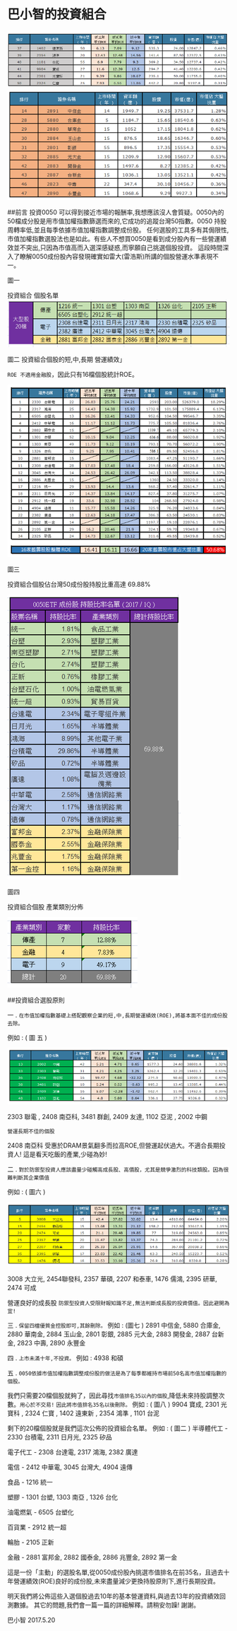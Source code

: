 # 巴小智的投資組合


![](images/18519909_1474186735967076_5117510098888134710_n.png)
![](images/18581608_1474186689300414_4428886191456544026_n.png)

##前言
投資0050 可以得到接近市場的報酬率,我想應該沒人會質疑。0050內的50檔成分股是用市值加權指數篩選而來的,它成功的追蹤台灣50指數。0050 持股周轉率低,並且每季依據市值加權指數調整成份股。
任何選股的工具多有其侷限性,市值加權指數選股法也是如此。有些人不想買0050是看到成分股內有一些營運績效並不突出,只因為市值高而入選深感疑惑,而寧願自己挑選個股投資。
這段時間深入了瞭解0050成份股內容發現確實如雷大(雷浩斯)所講的個股營運水準表現不一。

圖一 

投資組合 個股名單
![](images/18486177_1474186269300456_5792591619657085446_n.png)

圖二 
投資組合個股的短,中,長期 營運績效」

`ROE 不適用金融股`，因此只有16檔個股統計ROE。

![](images/18557287_1474186339300449_3402182318662053898_n.png)

圖三 

投資組合個股佔台灣50成份股持股比重高達 69.88%

![](images/18556064_1474186445967105_8628413130725078045_n.png)


圖四 

投資組合個股 產業類別分佈

![](images/18581555_1474186512633765_1480755304141500615_n.png)


##投資組合選股原則

一 . `在市值加權指數基礎上搭配觀察企業的短,中,長期營運績效(ROE),將基本面不佳的成份股去除。`

例如 : ( 圖 五 )

![](images/18519477_1474186639300419_7790841760856821627_n.png)

2303 聯電 , 2408 南亞科, 3481 群創, 2409 友達, 1102 亞泥 , 2002 中鋼 

`營運長期不佳的個股`

2408 南亞科 受惠於DRAM景氣翻多而拉高ROE,但營運起伏過大。不適合長期投資人! 這是看天吃飯的產業,少碰為妙!

二 . `對於防禦型投資人應該盡量少碰觸高成長股、高價股，尤其是競爭激烈的科技類股。因為很難判斷其企業價值`

例如 : ( 圖六 )

![](images/18557151_1474186662633750_9163191102975554774_n.png)

3008 大立光, 2454聯發科, 2357 華碩, 2207 和泰車, 
1476 儒鴻, 2395 研華, 2474 可成

營運良好的成長股
`防禦型投資人受限財報知識不足,無法判斷成長股的投資價值。因此避開為宜!`


三 . `保留四檔優質金控股即可,其餘刪除。`
例如 : (圖七 )
2891 中信金, 5880 合庫金, 2880 華南金, 2884 玉山金, 2801 彰銀, 2885 元大金, 2883 開發金, 2887 台新金, 
2823 中壽, 2890 永豐金

四 . `上市未滿十年,不投資。`
例如 :
4938 和碩

五 . `0050依據市值加權指數調整成份股的做法是為了每季都維持市場前50名高市值加權指數的個股。`

我們只需要20檔個股就夠了，因此尋找`市值排名35以內的個股`,降低未來持股調整次數。`用心於不交易!` `因此將市值排名35名以後刪除。`
例如 : ( 圖八 )
9904 寶成, 2301 光寶科 , 2324 仁寶 , 1402 遠東新 , 2354 鴻準 , 1101 台泥

剩下的20檔個股就是我們這次公佈的投資組合名單。
例如 : ( 圖二 )
半導體代工 - 2330 台積電, 2311 日月光, 2325 矽品

電子代工 - 2308 台達電, 2317 鴻海, 2382 廣達

電信 - 2412 中華電, 3045 台灣大, 4904 遠傳

食品 - 1216 統一

塑膠 - 1301 台塑, 1303 南亞 ,  1326 台化

油電燃氣 - 6505 台塑化

百貨業 - 2912 統一超

輪胎 - 2105 正新 

金融 - 2881 富邦金, 2882 國泰金, 2886 兆豐金, 2892 第一金

這是一份「主動」的選股名單,從0050成份股內挑選市值排名在前35名，且過去十年營運績效(ROE)良好的成份股,未來盡量減少更換持股原則下,進行長期投資。

明天我們將公佈這些入選個股過去10年的基本營運資料,與過去13年的投資績效回測數據。
其它的問題,我們會一篇一篇的詳細解釋。請稍安勿躁!
謝謝。

巴小智 2017.5.20